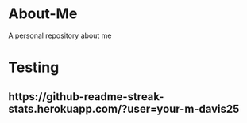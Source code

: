 # About-Me
A personal repository about me

<h1>Testing</hi>
<h2>https://github-readme-streak-stats.herokuapp.com/?user=your-m-davis25</h2>

